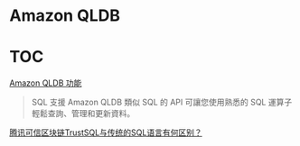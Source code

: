 # Amazon QLDB

# TOC
<!-- toc -->

[Amazon QLDB 功能](https://aws.amazon.com/tw/qldb/features/)

> SQL 支援 Amazon QLDB 類似 SQL 的 API 可讓您使用熟悉的 SQL 運算子輕鬆查詢、管理和更新資料。

[腾讯可信区块链TrustSQL与传统的SQL语言有何区别？](https://trustsql.qq.com/chain_oss/Q&A.html)